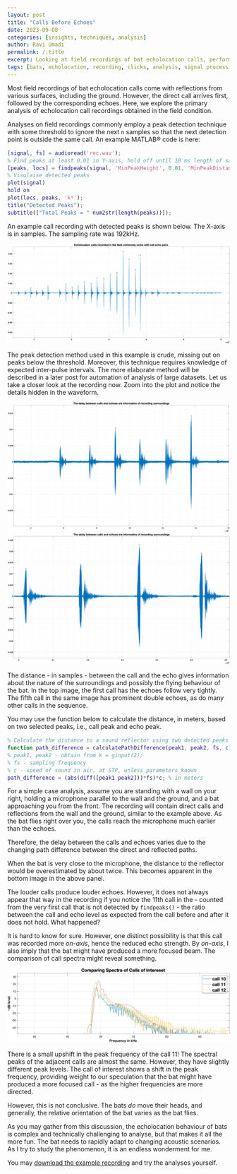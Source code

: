 ```yaml
---
layout: post
title: "Calls Before Echoes"
date: 2023-09-08
categories: [insights, techniques, analysis]
author: Ravi Umadi
permalink: /:title
excerpt: Looking at field recordings of bat echolocation calls, perform some basic analysis of and understand the effect of surroundings on the call-echo relationship as commonly encountered 
tags: [bats, echolocation, recording, clicks, analysis, signal processing]
---
```

Most field recordings of bat echolocation calls come with reflections from various surfaces, including the ground. However,  the direct call arrives first, followed by the corresponding echoes. Here, we explore the primary analysis of echolocation call recordings obtained in the field condition.

Analyses on field recordings commonly employ a peak detection technique with some threshold to ignore the next `n` samples so that the next detection point is outside the same call. An example MATLAB&reg; code is here:

~~~ matlab
[signal, fs] = audioread('rec.wav');
% Find peaks at least 0.01 in Y-axis, hold off until 10 ms length of samples until finding the next peak
[peaks, locs] = findpeaks(signal, 'MinPeakHeight', 0.01, 'MinPeakDistance', 0.01*fs);
% Visulaise detected peaks
plot(signal)
hold on
plot(locs, peaks, 'k*');
title("Detected Peaks");
subtitle(["Total Peaks = " num2str(length(peaks))]);
~~~

An example call recording with detected peaks is shown below. The X-axis is in samples. The sampling rate was 192kHz.

![Bat Calls with Peaks Detected](/images/batcallsPeaks.png)

The peak detection method used in this example is crude, missing out on peaks below the threshold. Moreover, this technique requires knowledge of expected inter-pulse intervals. The more elaborate method will be described in a later post for automation of analysis of large datasets.
Let us take a closer look at the recording now. Zoom into the plot and notice the details hidden in the waveform.

![Call-echo pairs in echolocation call recordings](/images/batcallsZoomIn2.png)
![Call-echo pairs in echolocation call recordings](/images/batcallsZoomIn.png)

The distance - in samples - between the call and the echo gives information about the nature of the surroundings and possibly the flying behaviour of the bat. In the top image, the first call has the echoes follow very tightly. The fifth call in the same image has prominent double echoes, as do many other calls in the sequence.

You may use the function below to calculate the distance, in meters, based on two selected peaks, i.e., call peak and echo peak.
~~~ matlab
% Calculate the distance to a sound reflector using two detected peaks in a sound signal.
function path_difference = calculatePathDifference(peak1, peak2, fs, c)
% peak1, peak2 - obtain from k = ginput(2);
% fs - sampling frequency
% c - speed of sound in air, at STP, unless parameters known
path_difference = (abs(diff([peak1 peak2]))*fs)*c; % in meters
~~~

For a simple case analysis, assume you are standing with a wall on your right, holding a microphone parallel to the wall and the ground, and a bat approaching you from the front. The recording will contain direct calls and reflections from the wall and the ground, similar to the example above. As the bat flies right over you, the calls reach the microphone much earlier than the echoes. 

Therefore, the delay between the calls and echoes varies due to the changing path difference between the direct and reflected paths. 

When the bat is very close to the microphone, the distance to the reflector would be overestimated by about twice. This becomes apparent in the bottom image in the above panel. 

The louder calls produce louder echoes. However, it does not always appear that way in the recording if you notice the 11th call in the - counted from the very first call that is not detected by `findpeaks()` - the ratio between the call and echo level as expected from the call before and after it does not hold. What happened?

It is hard to know for sure. However, one distinct possibility is that this call was recorded more _on-axis_, hence the reduced echo strength. By _on-axis_, I also imply that the bat might have produced a more focused beam. The comparison of call spectra might reveal something.

![Comparing Call Spectra](/images/batcallsSpectrumComparision.png)

There is a small upshift in the peak frequency of the call 11! The spectral peaks of the adjacent calls are almost the same. However, they have slightly different peak levels. The call of interest shows a shift in the peak frequency, providing weight to our speculation that the bat might have produced a more focused call - as the higher frequencies are more directed.

However, this is not conclusive. The bats _do_ move their heads, and generally, the relative orientation of the bat varies as the bat flies. 

As you may gather from this discussion, the echolocation behaviour of bats is complex and technically challenging to analyse, but that makes it all the more fun. The bat needs to rapidly adapt to changing acoustic scenarios. As I try to study the phenomenon, it is an endless wonderment for me.

You may [download the example recording](/assets/audio/BatCallSeq_PostCallsBeforeEchoes.wav) and try the analyses yourself.















